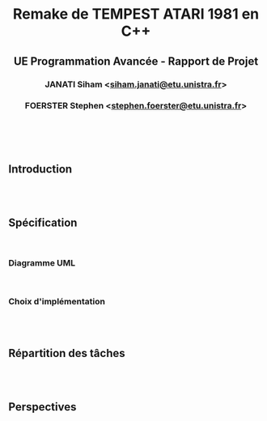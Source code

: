 # <p style="text-align:center"> Remake de TEMPEST ATARI 1981 en C++ </p>
## <p style="text-align:center"> UE Programmation Avancée - Rapport de Projet </p>
### <p style="text-align:center"> JANATI Siham <<siham.janati@etu.unistra.fr>> </p>
### <p style="text-align:center"> FOERSTER Stephen <<stephen.foerster@etu.unistra.fr>> </p>
#

</br></br>

## **Introduction**

</br></br>

## **Spécification**

</br>

### Diagramme UML

</br>

### Choix d'implémentation

</br></br>

## **Répartition des tâches** 

</br></br>

## **Perspectives**
